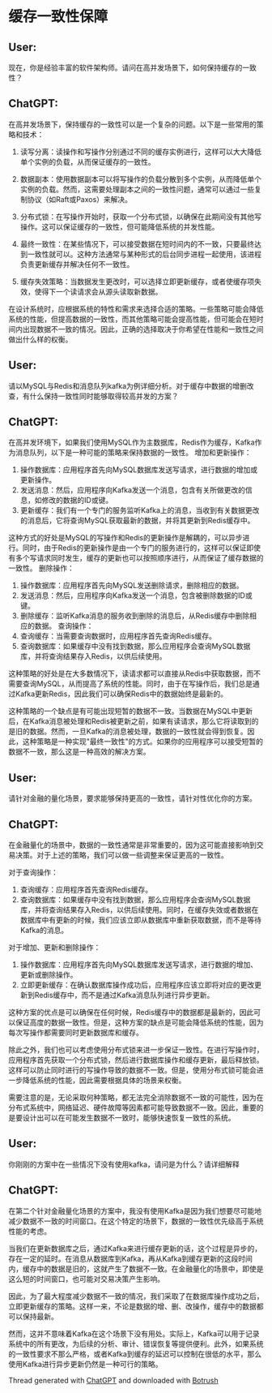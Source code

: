 # 缓存一致性保障

## User:
<div>现在，你是经验丰富的软件架构师。请问在高并发场景下，如何保持缓存的一致性？</div>

## ChatGPT:
在高并发场景下，保持缓存的一致性可以是一个复杂的问题。以下是一些常用的策略和技术：

1. 读写分离：读操作和写操作分别通过不同的缓存实例进行，这样可以大大降低单个实例的负载，从而保证缓存的一致性。

2. 数据副本：使用数据副本可以将写操作的负载分散到多个实例，从而降低单个实例的负载。然而，这需要处理副本之间的一致性问题，通常可以通过一些复制协议（如Raft或Paxos）来解决。

3. 分布式锁：在写操作开始时，获取一个分布式锁，以确保在此期间没有其他写操作。这可以保证缓存的一致性，但可能降低系统的并发性能。

4. 最终一致性：在某些情况下，可以接受数据在短时间内的不一致，只要最终达到一致性就可以。这种方法通常与某种形式的后台同步进程一起使用，该进程负责更新缓存并解决任何不一致性。

5. 缓存失效策略：当数据发生更改时，可以选择立即更新缓存，或者使缓存项失效，使得下一个读请求会从源头读取新数据。


在设计系统时，应根据系统的特性和需求来选择合适的策略。一些策略可能会降低系统的性能，但提高数据的一致性，而其他策略可能会提高性能，但可能会在短时间内出现数据不一致的情况。因此，正确的选择取决于你希望在性能和一致性之间做出什么样的权衡。

## User:
<div>请以MySQL与Redis和消息队列kafka为例详细分析。对于缓存中数据的增删改查，有什么保持一致性同时能够取得较高并发的方案？</div>

## ChatGPT:
在高并发环境下，如果我们使用MySQL作为主数据库，Redis作为缓存，Kafka作为消息队列，以下是一种可能的策略来保持数据的一致性。
增加和更新操作：
1. 操作数据库：应用程序首先向MySQL数据库发送写请求，进行数据的增加或更新操作。
2. 发送消息：然后，应用程序向Kafka发送一个消息，包含有关所做更改的信息，如修改的数据的ID或键。
3. 更新缓存：我们有一个专门的服务监听Kafka上的消息，当收到有关数据更改的消息后，它将查询MySQL获取最新的数据，并将其更新到Redis缓存中。

这种方式的好处是MySQL的写操作和Redis的更新操作是解耦的，可以异步进行。同时，由于Redis的更新操作是由一个专门的服务进行的，这样可以保证即使有多个写请求同时发生，缓存的更新也可以按照顺序进行，从而保证了缓存数据的一致性。
删除操作：
1. 操作数据库：应用程序首先向MySQL发送删除请求，删除相应的数据。
2. 发送消息：然后，应用程序向Kafka发送一个消息，包含被删除数据的ID或键。
3. 删除缓存：监听Kafka消息的服务收到删除的消息后，从Redis缓存中删除相应的数据。
查询操作：
1. 查询缓存：当需要查询数据时，应用程序首先查询Redis缓存。
2. 查询数据库：如果缓存中没有找到数据，那么应用程序会查询MySQL数据库，并将查询结果存入Redis，以供后续使用。

这种策略的好处是在大多数情况下，读请求都可以直接从Redis中获取数据，而不需要查询MySQL，从而提高了系统的性能。同时，由于在写操作后，我们总是通过Kafka更新Redis，因此我们可以确保Redis中的数据始终是最新的。

这种策略的一个缺点是有可能出现短暂的数据不一致。当数据在MySQL中更新后，在Kafka消息被处理和Redis被更新之前，如果有读请求，那么它将读取到的是旧的数据。然而，一旦Kafka的消息被处理，数据的一致性就会得到恢复。因此，这种策略是一种实现"最终一致性"的方式。如果你的应用程序可以接受短暂的数据不一致，那么这是一种高效的解决方案。

## User:
<div>请针对金融的量化场景，要求能够保持更高的一致性，请针对性优化你的方案。</div>

## ChatGPT:
在金融量化的场景中，数据的一致性通常是非常重要的，因为这可能直接影响到交易决策。对于上述的策略，我们可以做一些调整来保证更高的一致性。

对于查询操作：

1. 查询缓存：应用程序首先查询Redis缓存。
2. 查询数据库：如果缓存中没有找到数据，那么应用程序会查询MySQL数据库，并将查询结果存入Redis，以供后续使用。同时，在缓存失效或者数据在数据库中有更新的时候，我们应该立即从数据库中重新获取数据，而不是等待Kafka的消息。

对于增加、更新和删除操作：

1. 操作数据库：应用程序首先向MySQL数据库发送写请求，进行数据的增加、更新或删除操作。
2. 立即更新缓存：在确认数据库操作成功后，应用程序应该立即将对应的更改更新到Redis缓存中，而不是通过Kafka消息队列进行异步更新。

这种方案的优点是可以确保在任何时候，Redis缓存中的数据都是最新的，因此可以保证高度的数据一致性。但是，这种方案的缺点是可能会降低系统的性能，因为每次写操作都需要同时更新数据库和缓存。

除此之外，我们也可以考虑使用分布式锁来进一步保证一致性。在进行写操作时，应用程序首先获取一个分布式锁，然后进行数据库操作和缓存更新，最后释放锁。这样可以防止同时进行的写操作导致的数据不一致。但是，使用分布式锁可能会进一步降低系统的性能，因此需要根据具体的场景来权衡。

需要注意的是，无论采取何种策略，都无法完全消除数据不一致的可能性，因为在分布式系统中，网络延迟、硬件故障等因素都可能导致数据不一致。因此，重要的是要设计出可以在可能发生数据不一致时，能够快速恢复一致性的系统。

## User:
<div>你刚刚的方案中在一些情况下没有使用kafka，请问是为什么？请详细解释</div>

## ChatGPT:
在第二个针对金融量化场景的方案中，我没有使用Kafka是因为我们想要尽可能地减少数据不一致的时间窗口。在这个特定的场景下，数据的一致性优先级高于系统性能的考虑。

当我们在更新数据库之后，通过Kafka来进行缓存更新的话，这个过程是异步的，存在一定的延时。在消息从数据库到Kafka，再从Kafka到缓存更新的这段时间内，缓存中的数据是旧的，这就产生了数据不一致。在金融量化的场景中，即使是这么短的时间窗口，也可能对交易决策产生影响。

因此，为了最大程度减少数据不一致的情况，我们采取了在数据库操作成功之后，立即更新缓存的策略。这样一来，不论是数据的增、删、改操作，缓存中的数据都可以保持最新。

然而，这并不意味着Kafka在这个场景下没有用处。实际上，Kafka可以用于记录系统中的所有更改，为后续的分析、审计、错误恢复等提供便利。此外，如果系统的一致性要求不那么严格，或者Kafka到缓存的延迟可以控制在很低的水平，那么使用Kafka进行异步更新仍然是一种可行的策略。

Thread generated with <a href="https://chat.openai.com">ChatGPT</a> and downloaded with <a href="https://botrush.io">Botrush</a>
